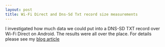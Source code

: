 ```yaml
---
layout: post
title: Wi-Fi Direct and Dns-Sd Txt record size measurements
---
```

I investigated how much data we could put into a DNS-SD TXT record over Wi-Fi Direct on Android. The results were all over the place. For details please see my [blog article](http://www.drjukka.com/blog/wordpress/?p=127)
